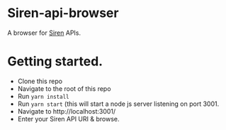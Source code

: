 # Siren-api-browser
A browser for [Siren](https://github.com/kevinswiber/siren) APIs.


# Getting started.

- Clone this repo
- Navigate to the root of this repo
- Run `yarn install`
- Run `yarn start` (this will start a node js server listening on port 3001.
- Navigate to http://localhost:3001/ 
- Enter your Siren API URI & browse.
